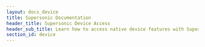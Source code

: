 ```yaml
---
layout: docs_device
title: Supersonic Documentation
header_title: Supersonic Device Access
header_sub_title: Learn how to access native device features with Supersonic.
section_id: device
---
```

